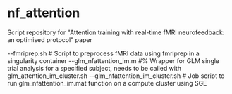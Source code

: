 # nf_attention
Script repository for "Attention training with real-time fMRI neurofeedback: an optimised protocol" paper

--fmriprep.sh # Script to preprocess fMRI data using fmriprep in a singularity container
--glm_nfattention_im.m #% Wrapper for GLM single trial analysis for a specified subject, needs to be called with glm_attention_im_cluster.sh
--glm_nfattention_im_cluster.sh # Job script to run glm_nfattention_im.mat function on a compute cluster using SGE